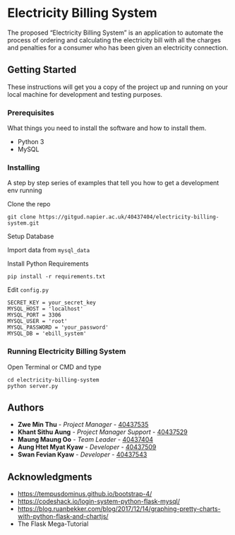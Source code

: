 # Electricity Billing System

The proposed “Electricity Billing System” is an application to automate the process of ordering and calculating the electricity bill with all the charges and penalties for a consumer who has been given an electricity connection.

## Getting Started

These instructions will get you a copy of the project up and running on your local machine for development and testing purposes.

### Prerequisites

What things you need to install the software and how to install them.

* Python 3
* MySQL

### Installing

A step by step series of examples that tell you how to get a development env running

Clone the repo

```
git clone https://gitgud.napier.ac.uk/40437404/electricity-billing-system.git
```

Setup Database

Import data from `mysql_data`

Install Python Requirements

```
pip install -r requirements.txt
```

Edit `config.py`

```
SECRET_KEY = your_secret_key
MYSQL_HOST = 'localhost'
MYSQL_PORT = 3306
MYSQL_USER = 'root'
MYSQL_PASSWORD = 'your_password'
MYSQL_DB = 'ebill_system'
```

### Running Electricity Billing System

Open Terminal or CMD and type

```
cd electricity-billing-system
python server.py
```

## Authors

* **Zwe Min Thu** - *Project Manager* - [40437535](https://gitgud.napier.ac.uk/40437535)
* **Khant Sithu Aung** - *Project Manager Support* - [40437529](https://gitgud.napier.ac.uk/40437529)
* **Maung Maung Oo** - *Team Leader* - [40437404](https://gitgud.napier.ac.uk/40437404)
* **Aung Htet Myat Kyaw** - *Developer* - [40437509](https://gitgud.napier.ac.uk/40437509)
* **Swan Fevian Kyaw** - *Developer* - [40437543](https://gitgud.napier.ac.uk/40437543)

## Acknowledgments

* https://tempusdominus.github.io/bootstrap-4/
* https://codeshack.io/login-system-python-flask-mysql/
* https://blog.ruanbekker.com/blog/2017/12/14/graphing-pretty-charts-with-python-flask-and-chartjs/
* The Flask Mega-Tutorial